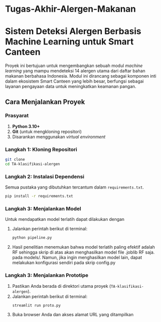 # Tugas-Akhir-Alergen-Makanan
# Sistem Deteksi Alergen Berbasis Machine Learning untuk Smart Canteen

Proyek ini bertujuan untuk mengembangkan sebuah modul *machine learning* yang mampu mendeteksi 14 alergen utama dari daftar bahan makanan berbahasa Indonesia. Modul ini dirancang sebagai komponen inti dalam ekosistem Smart Canteen yang lebih besar, berfungsi sebagai layanan pengayaan data untuk meningkatkan keamanan pangan.

## Cara Menjalankan Proyek
### Prasyarat
1.  **Python 3.10+**
2.  **Git** (untuk mengkloning repositori)
3.  Disarankan menggunakan *virtual environment*

### Langkah 1: Kloning Repositori
```bash
git clone 
cd TA-klasifikasi-alergen
```

### Langkah 2: Instalasi Dependensi
Semua pustaka yang dibutuhkan tercantum dalam `requirements.txt`.
```bash
pip install -r requirements.txt
```

### Langkah 3: Menjalankan Model
Untuk mendapatkan model terlatih dapat dilakukan dengan
1. Jalankan perintah berikut di terminal:
    ```bash
    python pipeline.py
    ```
2. Hasil penelitian menemukan bahwa model terlatih paling efektif adalah RF sehingga skrip di atas akan menghasilkan model file .joblib RF saja. pada models/. Namun, jika ingin menghasilkan model lain, dapat melakukan konfigurasi sendiri pada skrip config.py

### Langkah 3: Menjalankan Prototipe
1.  Pastikan Anda berada di direktori utama proyek (`TA-klasifikasi-alergen`).
2.  Jalankan perintah berikut di terminal:
    ```bash
    streamlit run proto.py
    ```
3.  Buka browser Anda dan akses alamat URL yang ditampilkan